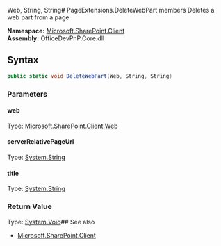 Web, String, String# PageExtensions.DeleteWebPart members
Deletes a web part from a page  

**Namespace:** [Microsoft.SharePoint.Client](Microsoft.SharePoint.Client.md)  
**Assembly:** OfficeDevPnP.Core.dll  
## Syntax
```C#
public static void DeleteWebPart(Web, String, String)
```
### Parameters
#### web
Type: [Microsoft.SharePoint.Client.Web](Microsoft.SharePoint.Client.Web.md) 
#### 
#### serverRelativePageUrl
Type: [System.String](System.String.md) 
#### 
#### title
Type: [System.String](System.String.md) 
#### 
### Return Value
Type: [System.Void](System.Void.md)## See also
- [Microsoft.SharePoint.Client](Microsoft.SharePoint.Client.md)
